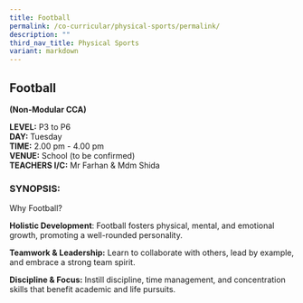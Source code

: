```yaml
---
title: Football
permalink: /co-curricular/physical-sports/permalink/
description: ""
third_nav_title: Physical Sports
variant: markdown
---
```

## Football

**(Non-Modular CCA)**

  

**LEVEL:**&nbsp;P3 to P6<br>
**DAY:**&nbsp;Tuesday<br>
**TIME:**&nbsp;2.00 pm - 4.00 pm<br>
**VENUE:**&nbsp;School (to be confirmed)<br>
**TEACHERS I/C:**&nbsp;Mr Farhan &amp; Mdm Shida

### SYNOPSIS:


Why Football?

**Holistic Development**: Football fosters physical, mental, and emotional growth, promoting a well-rounded personality.

**Teamwork &amp; Leadership:** Learn to collaborate with others, lead by example, and embrace a strong team spirit.

**Discipline &amp; Focus:** Instill discipline, time management, and concentration skills that benefit academic and life pursuits.